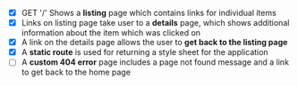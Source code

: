 - [x] GET '/' Shows a **listing** page which contains links for individual items
- [x] Links on listing page take user to a **details** page, which shows additional information about the item which was clicked on
- [x] A link on the details page allows the user to **get back to the listing page**
- [x] A **static route** is used for returning a style sheet for the application
- [ ] A **custom 404 error** page includes a page not found message and a link to get back to the home page
